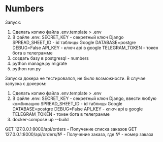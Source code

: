 # Numbers
Запуск:
  1. Сделать копию файла .env.template > .env
  2. В файле .env: SECRET_KEY - секретный ключ Django
                SPREAD_SHEET_ID - id таблицы Google
                DATABASE=postgre
                DEBUG=False
                API_KEY - ключ api в google 
                TELEGRAM_TOKEN - токен бота в телеграмме
  3. создать базу в postgresql - numbers
  4. python manage.py migrate
  5. python run.py

Запуска докера не тестировался, не было возможности. В случае запуска с докером:
  1. Сделать копию файла .env.template > .env
  2. В файле .env: SECRET_KEY - секретный ключ Django, ввести любую комбинацию 
                   SPREAD_SHEET_ID - id таблицы Google
                   DATABASE=postgre
                   DEBUG=False
                   API_KEY - ключ api в google 
                   TELEGRAM_TOKEN - токен бота в телеграмме
  3. docker-compose up --build   

GET 127.0.0.1:8000/api/orders - Получение списка заказов 
GET 127.0.0.1:8000/api/orders/№ - Получение заказа, где № - номер заказа
